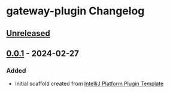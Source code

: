 <!-- Keep a Changelog guide -> https://keepachangelog.com -->

# gateway-plugin Changelog

## [Unreleased]

## [0.0.1] - 2024-02-27

### Added

- Initial scaffold created from [IntelliJ Platform Plugin Template](https://github.com/JetBrains/intellij-platform-plugin-template)

[Unreleased]: https://github.com/redhat-developer/devspaces-gateway-plugin/compare/v0.0.1...HEAD
[0.0.1]: https://github.com/redhat-developer/devspaces-gateway-plugin/commits/v0.0.1
